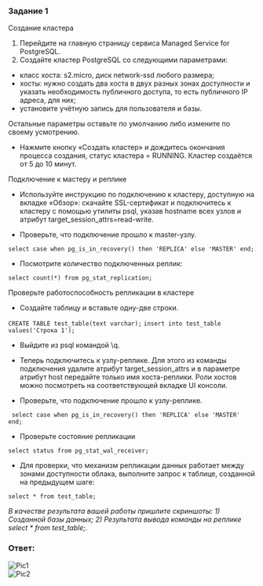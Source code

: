 ### Задание 1

Создание кластера
1. Перейдите на главную страницу сервиса Managed Service for PostgreSQL.
2. Создайте кластер PostgreSQL со следующими параметрами:
* класс хоста: s2.micro, диск network-ssd любого размера;
* хосты: нужно создать два хоста в двух разных зонах доступности и указать необходимость публичного доступа, то есть публичного IP адреса, для них;
* установите учётную запись для пользователя и базы.

Остальные параметры оставьте по умолчанию либо измените по своему усмотрению.

* Нажмите кнопку «Создать кластер» и дождитесь окончания процесса создания, статус кластера = RUNNING. Кластер создаётся от 5 до 10 минут.

Подключение к мастеру и реплике

* Используйте инструкцию по подключению к кластеру, доступную на вкладке «Обзор»: cкачайте SSL-сертификат и подключитесь к кластеру с помощью утилиты psql, указав hostname всех узлов и атрибут target_session_attrs=read-write.

* Проверьте, что подключение прошло к master-узлу.

``` select case when pg_is_in_recovery() then 'REPLICA' else 'MASTER' end; ```

* Посмотрите количество подключенных реплик:

``` select count(*) from pg_stat_replication; ```

Проверьте работоспособность репликации в кластере

* Создайте таблицу и вставьте одну-две строки.

``` CREATE TABLE test_table(text varchar); ```
``` insert into test_table values('Строка 1'); ```

* Выйдите из psql командой \q.

* Теперь подключитесь к узлу-реплике. Для этого из команды подключения удалите атрибут target_session_attrs и в параметре атрибут host передайте только имя хоста-реплики. Роли хостов можно посмотреть на соответствующей вкладке UI консоли.

* Проверьте, что подключение прошло к узлу-реплике.

``` select case when pg_is_in_recovery() then 'REPLICA' else 'MASTER' end;```

* Проверьте состояние репликации

``` select status from pg_stat_wal_receiver; ```

* Для проверки, что механизм репликации данных работает между зонами доступности облака, выполните запрос к таблице, созданной на предыдущем шаге:

``` select * from test_table; ```

*В качестве результата вашей работы пришлите скриншоты:*
*1) Созданной базы данных; 2) Результата вывода команды на реплике select * from test_table;.*

### Ответ:  

![Pic1](1.PNG)  
![Pic2](2.PNG)
